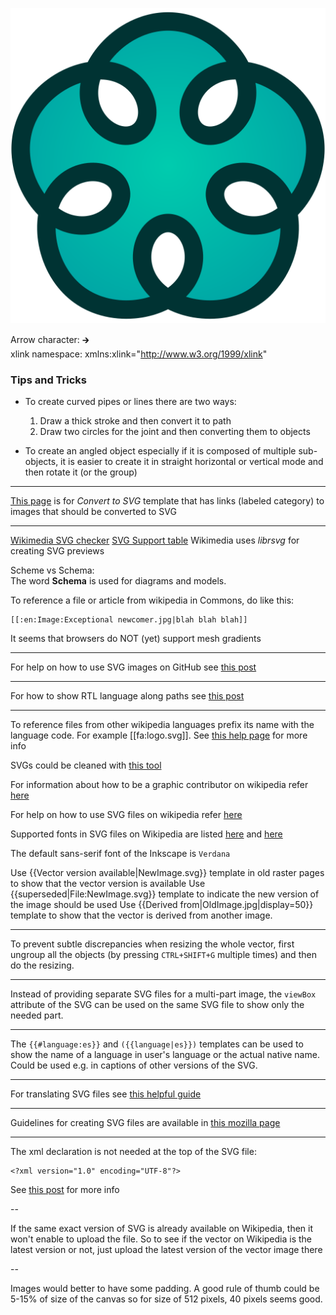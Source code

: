 ![logo](./symbol/2-optimized.svg)

Arrow character: 🡲  
xlink namespace: xmlns:xlink="http://www.w3.org/1999/xlink"

### Tips and Tricks

 - To create curved pipes or lines there are two ways:
     1. Draw a thick stroke and then convert it to path
     2. Draw two circles for the joint and then converting them to objects

 - To create an angled object especially if it is composed of multiple sub-objects, it is
   easier to create it in straight horizontal or vertical mode and then rotate it (or the group)

---

[This page](https://commons.wikimedia.org/wiki/Template:Convert_to_SVG) is for *Convert to SVG* template that has links (labeled category) to images that should be converted to SVG

---

[Wikimedia SVG checker](https://commons.wikimedia.org/wiki/Commons:Commons_SVG_Checker)
[SVG Support table](https://razrfalcon.github.io/resvg-test-suite/svg-support-table.html)
Wikimedia uses *librsvg* for creating SVG previews

Scheme vs Schema:  
The word **Schema** is used for diagrams and models.

To reference a file or article from wikipedia in Commons, do like this:

    [[:en:Image:Exceptional newcomer.jpg|blah blah blah]]

It seems that browsers do NOT (yet) support mesh gradients

---

For help on how to use SVG images on GitHub see [this post](https://stackoverflow.com/q/13808020)

---

For how to show RTL language along paths see [this post](https://stackoverflow.com/q/24849981/)

---

To reference files from other wikipedia languages prefix its name with the language code.
For example [[fa:logo.svg]]. See [this help page](https://en.wikipedia.org/wiki/Help:Interlanguage_links) for more info

SVGs could be cleaned with [this tool](https://github.com/RazrFalcon/svgcleaner)

For information about how to be a graphic contributor on wikipedia refer [here](https://en.wikipedia.org/wiki/Wikipedia:Graphics_Lab)

For help on how to use SVG files on wikipedia refer [here](https://commons.wikimedia.org/wiki/Help:SVG)

Supported fonts in SVG files on Wikipedia are listed [here](https://meta.wikimedia.org/wiki/SVG_fonts)
and [here](https://en.wikipedia.org/wiki/Wikipedia:Typography)

The default sans-serif font of the Inkscape is `Verdana`

Use {{Vector version available|NewImage.svg}} template in old raster pages to show that the vector version is available
Use {{superseded|File:NewImage.svg}} template to indicate the new version of the image should be used
Use {{Derived from|OldImage.jpg|display=50}} template to show that the vector is derived from another image.

---

To prevent subtle discrepancies when resizing the whole vector,
first ungroup all the objects (by pressing `CTRL+SHIFT+G` multiple times)
and then do the resizing.

---

Instead of providing separate SVG files for a multi-part image, the `viewBox` attribute
of the SVG can be used on the same SVG file to show only the needed part.

---

The `{{#language:es}}` and `({{language|es}})` templates can be used to show the name of a language
in user's language or the actual native name.
Could be used e.g. in captions of other versions of the SVG.

---

For translating SVG files see [this helpful guide](https://commons.wikimedia.org/wiki/Commons:Translation_possible/Learn_more)

---

Guidelines for creating  SVG files are available in [this mozilla page](https://developer.mozilla.org/en-US/docs/Mozilla/Developer_guide/SVG_Guidelines)

---

The xml declaration is not needed at the top of the SVG file:

    <?xml version="1.0" encoding="UTF-8"?>

See [this post](https://stackoverflow.com/q/38169475) for more info

--

If the same exact version of SVG is already available on Wikipedia, then it
won't enable to upload the file. So to see if the vector on Wikipedia is the
latest version or not, just upload the latest version of the vector image there

--

Images would better to have some padding. A good rule of thumb could be 5-15% of
size of the canvas so for size of 512 pixels, 40 pixels seems good.
